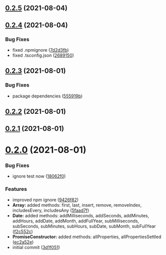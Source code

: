 ## [0.2.5](https://github.com/GiovanniCardamone/polyfull/compare/v0.2.4...v0.2.5) (2021-08-04)



## [0.2.4](https://github.com/GiovanniCardamone/polyfull/compare/v0.2.3...v0.2.4) (2021-08-04)


### Bug Fixes

* fixed .npmignore ([7d2d3fb](https://github.com/GiovanniCardamone/polyfull/commit/7d2d3fb969a4cb055842e048f928311f9afa89dc))
* fixed .tsconfig.json ([2689150](https://github.com/GiovanniCardamone/polyfull/commit/26891501d94045dd55a1e6be07f18cfab6d70c66))



## [0.2.3](https://github.com/GiovanniCardamone/polyfull/compare/v0.2.2...v0.2.3) (2021-08-01)


### Bug Fixes

* package dependencies ([555919b](https://github.com/GiovanniCardamone/polyfull/commit/555919be9217f7695f65aa9a856116d7e763344e))



## [0.2.2](https://github.com/GiovanniCardamone/polyfull/compare/v0.2.1...v0.2.2) (2021-08-01)



## [0.2.1](https://github.com/GiovanniCardamone/polyfull/compare/v0.2.0...v0.2.1) (2021-08-01)



# [0.2.0](https://github.com/GiovanniCardamone/polyfull/compare/3d1f051ce8af0a6fabe8408d1a779b3964e62c85...v0.2.0) (2021-08-01)


### Bug Fixes

* ignore test now ([18062f0](https://github.com/GiovanniCardamone/polyfull/commit/18062f01a60b6b128d34b6981fd7afec3bd9340f))


### Features

* improved npm ignore ([9426f82](https://github.com/GiovanniCardamone/polyfull/commit/9426f82073842a75ce853e993ed1c8a4a779c526))
* **Array:** added methods: first, last, insert, remove, removeIndex, includesEvery, includesAny ([5faad7f](https://github.com/GiovanniCardamone/polyfull/commit/5faad7f75e42cc96400e8ed8b0840762cf867a5b))
* **Date:** added methods: addMilliseconds, addSeconds, addMinutes, addHours, addDate, addMonth, addFullYear, subMilliseconds, subSeconds, subMinutes, subHours, subDate, subMonth, subFullYear ([f2c552c](https://github.com/GiovanniCardamone/polyfull/commit/f2c552cfe7b09657b256748fd49fe5f658c7fc8d))
* **PromiseConstructor:** added methods: allProperties, allPropertiesSettled ([ec2a52e](https://github.com/GiovanniCardamone/polyfull/commit/ec2a52e51aa01a22894786458f6b9a45562a0376))
* initial commit ([3d1f051](https://github.com/GiovanniCardamone/polyfull/commit/3d1f051ce8af0a6fabe8408d1a779b3964e62c85))



